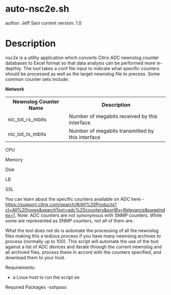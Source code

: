 # auto-nsc2e.sh
author: Jeff Sani
current version: 1.0

<h1>Description</h1>
nsc2e is a utility application which converts Citrix ADC newnslog counter databases to Excel format so that data analysis can be performed more in-depthly.  The tool takes a conf file input to indicate what specific counters should be processed as well as the target newnslog file to precess.  Some common counter sets include:

<strong>Network</strong>
<table>
  <th>Newnslog Counter Name</th><th>Description</th>
  <tr><td>nic_tot_rx_mbits</td><td>Number of megabits received by this interface</td></tr>
  <tr><td>nic_tot_tx_mbits</td><td>Number of megabits transmitted by this interface</td></tr>
</table>
	



CPU

Memory

Disk

LB

SSL

You can learn about the specific counters available on ADC here - https://support.citrix.com/search/#/All%20Products?ct=All%20types&searchText=adc%20counters&sortBy=Relevance&pageIndex=1.  Note: ADC counters are not synonymous with SNMP counters. While some are represented as SNMP counters, not all of them are.

What the tool does not do is automate the processing of all the newnslog files making this a tedious process if you have many newnslog archives to process (normally up to 100).  This script will automate the use of the tool against a list of ADC devices and iterate through the current newnslog and all archived files, process these in accord with the counters specified, and download them to your host.

Requirements:
- a Linux host to run the script on

Required Packages
-sshpass
